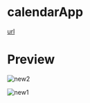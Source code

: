 # calendarApp

[url](https://d-sup.github.io/calendarApp/)

# Preview

![new2](https://user-images.githubusercontent.com/96939334/227711591-7a9fbf27-c66f-43a8-9fb3-1de015d3f2e9.gif)

![new1](https://user-images.githubusercontent.com/96939334/227711593-5f1180f4-cdfe-4e32-9f11-92967e22ca65.gif)
